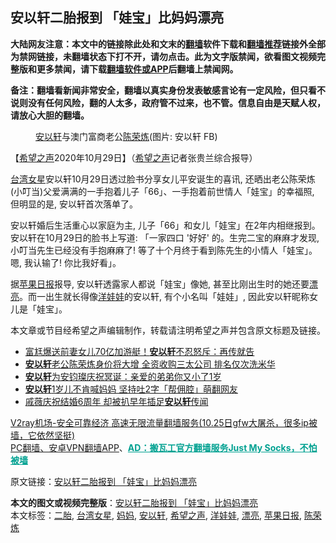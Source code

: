  <h2>安以轩二胎报到 「娃宝」比妈妈漂亮</h2> <p class="notice"><b>大陆网友注意：本文中的链接除此处和文末的<a href="https://github.com/bannedbook/fanqiang" >翻墙</a>软件下载和<a href="https://github.com/killgcd/justmysocks/blob/master/README.md">翻墙推荐</a>链接外全部为禁网链接，未翻墙状态下打不开，请勿点击。此为文字版禁闻，欲看图文视频完整版和更多禁闻，请下载<a href="https://github.com/bannedbook/fanqiang">翻墙软件或APP</a>后翻墙上禁闻网。</p><p>备注：翻墙看新闻非常安全，翻墙以真实身份发表敏感言论有一定风险，但只看不说则没有任何风险，翻的人太多，政府管不过来，也不管。信息自由是天赋人权，请放心大胆的翻墙。</b></p>  <div class="entry"> <figure><figcaption><a href="https://www.bannedbook.org/bnews/tag/%e5%ae%89%e4%bb%a5%e8%bd%a9/" class="st_tag internal_tag" rel="tag" title="标签 安以轩 下的日志">安以轩</a>与澳门富商老公<a href="https://www.bannedbook.org/bnews/tag/%E9%99%88%E8%8D%A3%E7%82%BC/" class="st_tag internal_tag" rel="tag" title="标签 陈荣炼 下的日志">陈荣炼</a>(图片: 安以轩 FB)</figcaption></figure> <p>【<span class='wp_keywordlink_affiliate'><a href="https://www.soundofhope.org" title="希望之声" target="_blank">希望之声</a></span>2020年10月29日】（<a href="https://www.bannedbook.org/bnews/tag/%e5%b8%8c%e6%9c%9b%e4%b9%8b%e5%a3%b0/" class="st_tag internal_tag" rel="tag" title="标签 希望之声 下的日志">希望之声</a>记者张贵兰综合报导）</p> <p><a href="https://www.bannedbook.org/bnews/tag/%e5%8f%b0%e6%b9%be%e5%a5%b3%e6%98%9f/" class="st_tag internal_tag" rel="tag" title="标签 台湾女星 下的日志">台湾女星</a>安以轩10月29日透过脸书分享女儿平安诞生的喜讯, 还晒出老公陈荣炼(小叮当)父爱满满的一手抱着儿子「66」、一手抱着前世情人「娃宝」的幸福照, 但明显的是, 安以轩首次落单了。</p>  <p></p> <p>安以轩婚后生活重心以家庭为主, 儿子「66」和女儿「娃宝」在2年内相继报到。安以轩在10月29日的脸书上写道: 「一家四口 &#x27;好好&#x27; 的。生完二宝的麻麻才发现, 小叮当先生已经没有手抱麻麻了! 等了十个月终于看到陈先生的小情人「娃宝」。嗯, 我认输了! 你比我好看」。</p>  <p>据<a href="https://www.bannedbook.org/bnews/tag/%e8%8b%b9%e6%9e%9c%e6%97%a5%e6%8a%a5/" class="st_tag internal_tag" rel="tag" title="标签 苹果日报 下的日志">苹果日报</a>报导, 安以轩透露家人都说「娃宝」像她, 甚至比刚出生时的她还要<a href="https://www.bannedbook.org/bnews/tag/%e6%bc%82%e4%ba%ae/" class="st_tag internal_tag" rel="tag" title="标签 漂亮 下的日志">漂亮</a>。而一出生就长得像<a href="https://www.bannedbook.org/bnews/tag/%E6%B4%8B%E5%A8%83%E5%A8%83/" class="st_tag internal_tag" rel="tag" title="标签 洋娃娃 下的日志">洋娃娃</a>的安以轩, 有个小名叫「娃娃」, 因此安以轩昵称女儿是「娃宝」。</p> <p>本文章或节目经希望之声编辑制作，转载请注明希望之声并包含原文标题及链接。</p>  <ul class='op-related-articles' title='相关阅读'> <li><a href='https://www.bannedbook.org/bnews/yule/20201019/1416326.html' target='_blank'>富尪爆送前妻女儿70亿加游艇！<b>安以轩</b>不忍怒斥：再传就告</a></li> <li><a href='https://www.bannedbook.org/bnews/yule/20200923/1401322.html' target='_blank'><b>安以轩</b>老公陈荣炼身价将大增 全资收购三太公司 排名仅次洗米华</a></li> <li><a href='https://www.bannedbook.org/bnews/yule/20200920/1399795.html' target='_blank'><b>安以轩</b>为安钧璨庆祝冥诞：亲爱的弟弟你又小了1岁</a></li> <li><a href='https://www.bannedbook.org/bnews/comments/20200914/1396397.html' target='_blank'><b>安以轩</b>1岁儿不肯喊妈妈 坚持吐2字「帮佣腔」萌翻网友</a></li> <li><a href='https://www.bannedbook.org/bnews/yule/20200914/1395911.html' target='_blank'>戚薇庆祝结婚6周年 却被扒早年插足<b>安以轩</b>传闻</a></li> </ul> <p class="texttj"> <a href="https://www.bannedbook.org/forum23/topic22702.html" target="_blank">V2ray机场-安全可靠经济 高速无限流量翻墙服务(10.25日gfw大屠杀，很多ip被墙，它依然坚挺)</a><br/> <a href="https://github.com/bannedbook/fanqiang/wiki/%E7%A6%81%E9%97%BB%E7%BD%91%E5%AE%89%E5%8D%93%E7%BF%BB%E5%A2%99%E6%96%B0%E9%97%BBAPP" target="_blank">PC翻墙、安卓VPN翻墙APP</a>、<span onclick="window.open('https://github.com/killgcd/justmysocks/blob/master/README.md')" style="font-weight:bold;color:#00A191;cursor:pointer;text-decoration:underline;outline:none">AD：搬瓦工官方翻墙服务Just My Socks，不怕被墙</span></p><p>原文链接：<a class="src_link"  href="https://www.soundofhope.org/post/437311" target="_blank">安以轩二胎报到 「娃宝」比妈妈漂亮</a></p><a name='sharetosocial'></a>       <div><b>本文的图文或视频完整版</b>：<a href='https://www.bannedbook.org/bnews/comments/20201030/1422459.html'>安以轩二胎报到 「娃宝」比妈妈漂亮</a></div>  </div><!--END ENTRY--> <div class="postfooter"> <div>本文标签：<a href="https://www.bannedbook.org/bnews/tag/%E4%BA%8C%E8%83%8E/" rel="tag">二胎</a>, <a href="https://www.bannedbook.org/bnews/tag/%e5%8f%b0%e6%b9%be%e5%a5%b3%e6%98%9f/" rel="tag">台湾女星</a>, <a href="https://www.bannedbook.org/bnews/tag/%e5%a6%88%e5%a6%88/" rel="tag">妈妈</a>, <a href="https://www.bannedbook.org/bnews/tag/%e5%ae%89%e4%bb%a5%e8%bd%a9/" rel="tag">安以轩</a>, <a href="https://www.bannedbook.org/bnews/tag/%e5%b8%8c%e6%9c%9b%e4%b9%8b%e5%a3%b0/" rel="tag">希望之声</a>, <a href="https://www.bannedbook.org/bnews/tag/%E6%B4%8B%E5%A8%83%E5%A8%83/" rel="tag">洋娃娃</a>, <a href="https://www.bannedbook.org/bnews/tag/%e6%bc%82%e4%ba%ae/" rel="tag">漂亮</a>, <a href="https://www.bannedbook.org/bnews/tag/%e8%8b%b9%e6%9e%9c%e6%97%a5%e6%8a%a5/" rel="tag">苹果日报</a>, <a href="https://www.bannedbook.org/bnews/tag/%E9%99%88%E8%8D%A3%E7%82%BC/" rel="tag">陈荣炼</a></div>  </div><!--END POSTFOOTER--> 